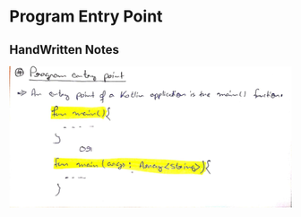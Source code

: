 # Program Entry Point

## HandWritten Notes
<p align="center">
<img src="./1.jpg" alt="Page 1" width="800"/>
<p\>
